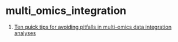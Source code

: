 # multi_omics_integration
1. [Ten quick tips for avoiding pitfalls in multi-omics data integration analyses](https://journals.plos.org/ploscompbiol/article?id=10.1371/journal.pcbi.1011224)
